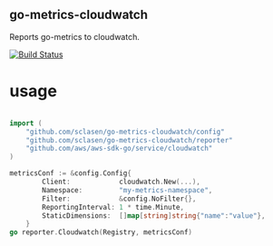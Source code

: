 go-metrics-cloudwatch
------------------

Reports go-metrics to cloudwatch.

[![Build Status](https://api.travis-ci.org/sclasen/go-metrics-cloudwatch.svg?branch=master)](https://travis-ci.org/sclasen/go-metrics-cloudwatch)

usage
=====

```go

import (
    "github.com/sclasen/go-metrics-cloudwatch/config"
    "github.com/sclasen/go-metrics-cloudwatch/reporter"
    "github.com/aws/aws-sdk-go/service/cloudwatch"
)

metricsConf := &config.Config{
		Client:            cloudwatch.New(...),
		Namespace:         "my-metrics-namespace",
		Filter:            &config.NoFilter{},
		ReportingInterval: 1 * time.Minute,
		StaticDimensions:  []map[string]string{"name":"value"},
	}
go reporter.Cloudwatch(Registry, metricsConf)

```